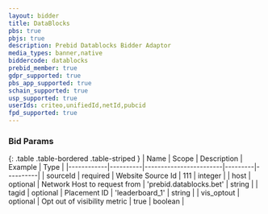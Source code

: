 ```yaml
---
layout: bidder
title: DataBlocks
pbs: true
pbjs: true
description: Prebid Datablocks Bidder Adaptor
media_types: banner,native
biddercode: datablocks
prebid_member: true
gdpr_supported: true
pbs_app_supported: true
schain_supported: true
usp_supported: true
userIds: criteo,unifiedId,netId,pubcid
fpd_supported: true
---
```


### Bid Params

{: .table .table-bordered .table-striped }
| Name       | Scope    | Description            | Example | Type     |
|------------|----------|------------------------|---------|----------|
| sourceId | required | Website Source Id | 111 | integer |
| host | optional | Network Host to request from | 'prebid.datablocks.bet' | string |
| tagid | optional | Placement ID | 'leaderboard_1' | string |
| vis_optout | optional | Opt out of visibility metric | true | boolean |
